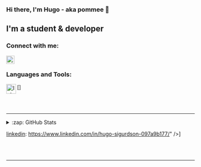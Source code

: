 ### Hi there, I'm Hugo - aka **pommee** 👋 


## I'm a student & developer


### Connect with me:

[<img align="left" alt="hugoSigu | LinkedIn" width="22px" src="https://pbs.twimg.com/profile_images/1206618215767584769/zl48EuhC_400x400.jpg" />][linkedin]

<br />

### Languages and Tools:

[<img align="left" alt="IntelliJ" width="26px" src="https://www.jetbrains.com/" />]


<br />
<br />


---


<details>
  <summary>:zap: GitHub Stats</summary>

  <img align="left" alt="codeSTACKr's GitHub Stats" src="https://github-readme-stats.codestackr.vercel.app/api?username=codeSTACKr&show_icons=true&hide_border=true" />

</details>

[website]: https://hugosig.com/
[linkedin]: https://www.linkedin.com/in/hugo-sigurdson-097a9b177/" />]

<br />
<br />


---

[website]: https://hugosig.com/
[linkedin]: https://www.linkedin.com/in/hugo-sigurdson-097a9b177/
